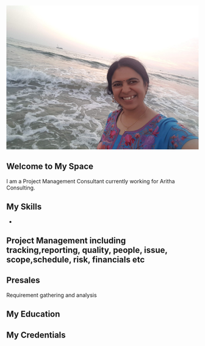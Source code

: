  ![Uma A](20201228_181659.jpg)

## Welcome to My Space
I am a Project Management Consultant currently working for Aritha Consulting.


## My Skills
- 
Project Management including tracking,reporting, quality, people, issue, scope,schedule, risk, financials etc
- 
Presales
- 
Requirement gathering and analysis

## My Education



## My Credentials
